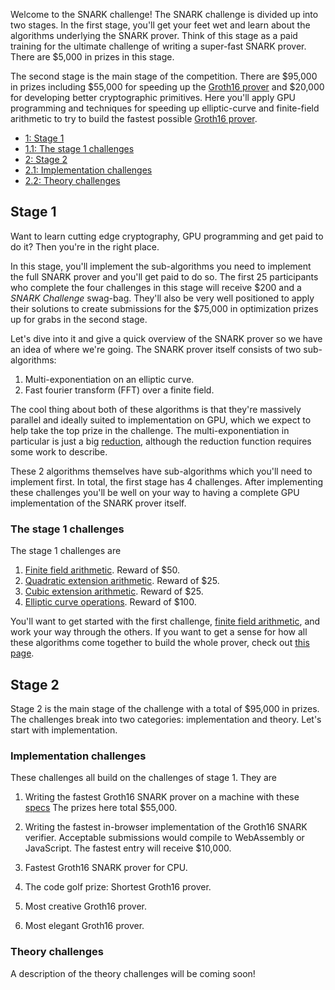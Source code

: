 Welcome to the SNARK challenge! The SNARK challenge is divided
up into two stages. In the first stage, you'll get your feet wet and
learn about the algorithms underlying the SNARK prover.
Think of this stage as a paid training for the ultimate challenge
of writing a super-fast SNARK prover. There are $5,000 in prizes in
this stage.

The second stage is the main stage of the competition.
There are $95,000 in prizes including $55,000 for speeding up the
[Groth16 prover](/snark-challenge/problem-07-groth16prove.html) and $20,000 for developing better cryptographic
primitives. Here you'll apply GPU programming and techniques for
speeding up elliptic-curve and finite-field arithmetic to try
to build the fastest possible [Groth16 prover](/snark-challenge/problem-07-groth16prove.html).
  
<div class="table-of-contents">
<ul>
<li>
<a href="#stage-1">1: Stage 1</a>
</li>
<li>
<a href="#the-stage-1-challenges">1.1: The stage 1 challenges</a>
</li>
<li>
<a href="#stage-2">2: Stage 2</a>
</li>
<li>
<a href="#implementation-challenges">2.1: Implementation challenges</a>
</li>
<li>
<a href="#theory-challenges">2.2: Theory challenges</a>
</li>
</ul>
</div>

## Stage 1

Want to learn cutting edge cryptography, GPU programming and get
paid to do it? Then you're in the right place.

In this stage, you'll implement the sub-algorithms you need to
implement the full SNARK prover and you'll get paid to do so.
The first 25 participants who complete the four challenges in this stage
will receive $200 and a *SNARK Challenge* swag-bag.
They'll also be very well positioned to apply their solutions to
create submissions for the $75,000 in optimization prizes up for grabs in the second stage.

Let's dive into it and give a quick overview of the SNARK prover so
we have an idea of where we're going. The SNARK prover itself
consists of two sub-algorithms: 

1. Multi-exponentiation on an elliptic curve.
2. Fast fourier transform (FFT) over a finite field.

The cool thing about both of these algorithms is that they're massively
parallel and ideally suited to implementation on GPU, which we expect to
help take the top prize in the challenge. The multi-exponentiation in
particular is just a big [reduction](https://developer.download.nvidia.com/assets/cuda/files/reduction.pdf),
although the reduction function requires some work to describe.

These 2 algorithms themselves have sub-algorithms which you'll need to implement first.
In total, the first stage has 4 challenges. After implementing these challenges you'll
be well on your way to having a complete GPU implementation of the SNARK prover itself.

### The stage 1 challenges

The stage 1 challenges are

1. [Finite field arithmetic](/snark-challenge/problem-01-field-arithmetic.html). Reward of $50.
2. [Quadratic extension arithmetic](/snark-challenge/problem-02-quadratic-extension-arithmetic.html). Reward of $25.
3. [Cubic extension arithmetic](/snark-challenge/problem-03-cubic-extension-arithmetic.html). Reward of $25.
4. [Elliptic curve operations](/snark-challenge/problem-04-curve-operations.html). Reward of $100.

You'll want to get started with the first challenge, [finite field arithmetic](/snark-challenge/problem-01-field-arithmetic.html),
and work your way through the others. If you want to get a sense for how all these
algorithms come together to build the whole prover, check out [this page](/snark-challenge/intro.html).

## Stage 2

Stage 2 is the main stage of the challenge with a total of $95,000 in prizes.
The challenges break into two categories: implementation and theory. Let's
start with implementation.

### Implementation challenges

These challenges all build on the challenges of stage 1. They are

1. Writing the fastest Groth16 SNARK prover on a machine with these [specs](/coda/build/specs.html)
    The prizes here total $55,000.
    
2. Writing the fastest in-browser implementation of the Groth16 SNARK verifier.
    Acceptable submissions would compile to WebAssembly or JavaScript.
    The fastest entry will receive $10,000.

3. Fastest Groth16 SNARK prover for CPU.

4. The code golf prize: Shortest Groth16 prover.
5. Most creative Groth16 prover.
5. Most elegant Groth16 prover.

### Theory challenges

A description of the theory challenges will be coming soon!